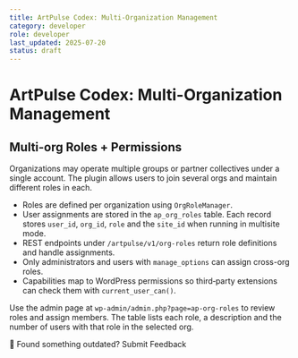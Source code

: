 ```yaml
---
title: ArtPulse Codex: Multi-Organization Management
category: developer
role: developer
last_updated: 2025-07-20
status: draft
---
```

# ArtPulse Codex: Multi-Organization Management

## Multi-org Roles + Permissions

Organizations may operate multiple groups or partner collectives under a single account. The plugin allows users to join several orgs and maintain different roles in each.

- Roles are defined per organization using `OrgRoleManager`.
- User assignments are stored in the `ap_org_roles` table. Each record stores `user_id`, `org_id`, `role` and the `site_id` when running in multisite mode.
- REST endpoints under `/artpulse/v1/org-roles` return role definitions and handle assignments.
- Only administrators and users with `manage_options` can assign cross-org roles.
- Capabilities map to WordPress permissions so third‑party extensions can check them with `current_user_can()`.

Use the admin page at `wp-admin/admin.php?page=ap-org-roles` to review roles and assign members. The table lists each role, a description and the number of users with that role in the selected org.

💬 Found something outdated? Submit Feedback
